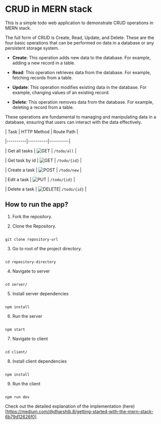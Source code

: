 # CRUD in MERN stack

This is a simple todo web application to demonstrate CRUD operations in MERN stack.

The full form of CRUD is Create, Read, Update, and Delete. These are the four basic operations that can be performed on data in a database or any persistent storage system.


- **Create**: This operation adds new data to the database. For example, adding a new record in a table.

- **Read**: This operation retrieves data from the database. For example, fetching records from a table.

- **Update**: This operation modifies existing data in the database. For example, changing values of an existing record.

- **Delete**: This operation removes data from the database. For example, deleting a record from a table.

These operations are fundamental to managing and manipulating data in a database, ensuring that users can interact with the data effectively.



| Task | HTTP Method | Route Path |

|----------|----------|----------|

| Get all tasks  | ![GET](https://img.shields.io/badge/GET-blue)     | `/todo/all`   |

| Get task by id | ![GET](https://img.shields.io/badge/GET-blue)     | `/todo/{id}`   |

| Create a task  | ![POST](https://img.shields.io/badge/POST-green)  | `/todo/new`   |

| Edit a task    | ![PUT](https://img.shields.io/badge/PUT-yellow)   | `/todo/{id}`   |

| Delete a task  | ![DELETE](https://img.shields.io/badge/DELETE-red)| `/todo/{id}`   |



## How to run the app?



1. Fork the repository.



2. Clone the Repository.



```

git clone repository-url

```



3. Go to root of the project directory.



```

cd repository-directory

```



4. Navigate to server

```

cd server/

```



5. Install server dependencies

```

npm install

```



6. Run the server

```

npm start

```



7. Navigate to client

```

cd client/

```



8. Install client dependencies

```

npm install

```



9. Run the client

```

npm run dev

```

Check out the detailed explanation of the implementation (here)[https://medium.com/@dharshib.8/getting-started-with-the-mern-stack-6b79d12626f0].
